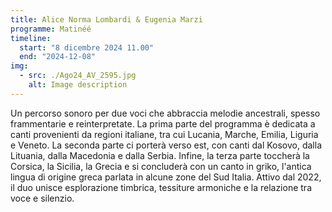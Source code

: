 ```yaml
---
title: Alice Norma Lombardi & Eugenia Marzi
programme: Matinéé
timeline:
  start: "8 dicembre 2024 11.00"
  end: "2024-12-08"
img:
  - src: ./Ago24_AV_2595.jpg
    alt: Image description
---
```


Un percorso sonoro per due voci che abbraccia melodie ancestrali, spesso frammentarie e reinterpretate. La prima parte del programma è dedicata a canti provenienti da regioni italiane, tra cui Lucania, Marche, Emilia, Liguria e Veneto. La seconda parte ci porterà verso est, con canti dal Kosovo, dalla Lituania, dalla Macedonia e dalla Serbia. Infine, la terza parte toccherà la Corsica, la Sicilia, la Grecia e si concluderà con un canto in griko, l'antica lingua di origine greca parlata in alcune zone del Sud Italia. Attivo dal 2022, il duo unisce esplorazione timbrica, tessiture armoniche e la relazione tra voce e silenzio. 
